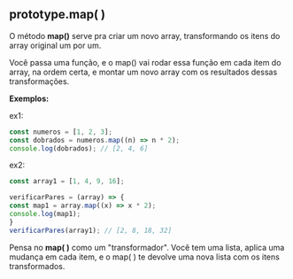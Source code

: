 ## prototype.map( )

O método **map()** serve pra criar um novo array, transformando os itens do array original um por um.

Você passa uma função, e o map() vai rodar essa função em cada item do array, na ordem certa, e montar um novo array com os resultados dessas transformações.

**Exemplos:**

ex1:
```javascript
const numeros = [1, 2, 3];
const dobrados = numeros.map((n) => n * 2);
console.log(dobrados); // [2, 4, 6]
``` 

ex2:
```javascript
const array1 = [1, 4, 9, 16];

verificarPares = (array) => {
const map1 = array.map((x) => x * 2);
console.log(map1); 
}
verificarPares(array1); // [2, 8, 18, 32]
``` 

Pensa no **map( )** como um "transformador".
Você tem uma lista, aplica uma mudança em cada item, e o map( ) te devolve uma nova lista com os itens transformados.